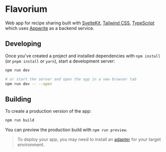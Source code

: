 # Flavorium

Web app for recipe sharing built with [SvelteKit](https://kit.svelte.dev/), [Tailwind CSS](https://tailwindcss.com/), [TypeScript](https://www.typescriptlang.org/) which uses [Appwrite](https://appwrite.io/) as a backend service.

## Developing

Once you've created a project and installed dependencies with `npm install` (or `pnpm install` or `yarn`), start a development server:

```bash
npm run dev

# or start the server and open the app in a new browser tab
npm run dev -- --open
```

## Building

To create a production version of the app:

```bash
npm run build
```

You can preview the production build with `npm run preview`.

> To deploy your app, you may need to install an [adapter](https://kit.svelte.dev/docs/adapters) for your target environment.
